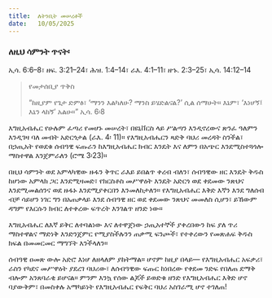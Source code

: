 ```yaml
---
title:  ለትንቢት መሠረቶች
date:   10/05/2025
---
```



### ለዚህ ሳምንት ጥናት፡
ኢሳ. 6:6–8፣ ዘፍ. 3:21–24፣ ሕዝ. 1:4–14፣ ራእ. 4:1–11፣ ዘኁ. 2:3–25፣ ኢሳ. 14:12–14

> <p>የመታሰቢያ ጥቅስ</p>
> “ከዚያም የጌታ ድምፅ፣ ‘ማንን እልካለሁ? ማንስ ይሄድልናል?’ ሲል ሰማሁት። እኔም፣ ‘እነሆኝ፤ እኔን ላከኝ’ አልሁ።” ኢሳ. 6፡8


እግዚአብሔር የሁሉም ፈጣሪ የመሆኑ መሠረት፣ በዩኒቨርስ ላይ ሥልጣን እንዲኖረውና ጽንፈ ዓለምን እንዲገዛ ባለ መብት አድርጎታል (ራእ. 4፡ 11)። የእግዚአብሔርን ጻድቅ ባህሪ መረዳት ስንችል፣ በኃጢአት የወደቁ ሰብዓዊ ፍጡራን ከእግዚአብሔር ክብር እንዴት እና ለምን በአጭር እንደሚስተጓጎሎ ማስተዋል እንጀምራለን (ሮሜ 3፡23)።

በዚህ ሳምንት ወደ አምላካዊው ዙፋን ቅጥር ራእይ ይበልጥ ቀረብ ብለን፣ ሰብዓዊው ዘር እንዴት ቅዱስ ከሆነው አምላክ ጋር እንደሚዛመድ፣ የክርስቶስ መሥዋዕት እንዴት አድርጎ ወደ ቀደመው ንጽህና እንደሚመልሰንና ወደ ዙፋኑ እንደሚያቀርበን እንመለከታለን። የእግዚአብሔር እቅድ እኛን እንደ ግለሰብ ብቻ ሳይሆን ነገር ግን በአጠቃላይ እንደ ሰብዓዊ ዘር ወደ ቀደመው ንጽህና መመለስ ሲሆን፣ ይኸውም ዳግም የእርሱን ክብር ለተቀረው ፍጥረት እንገልጥ ዘንድ ነው።

እግዚአብሔር ለእኛ ይቅር ለተባልነው እና ለተዋጀነው ኃጢአተኞች ያቀረበውን ከፍ ያለ ጥሪ ማስተዋልና ማድነቅ እንድንጀምር የሚያስችሉንን ጠቃሚ ፍንጮች፣ የተቀረውን የመጽሐፍ ቅዱስ ክፍል በመመርመር ማግኘት እንችላለን።

ሰብዓዊ ዐመጽ ውሎ አድሮ እነሆ ለዘላለም ያከትማል። ሆኖም ከዚያ በላይ— የእግዚአብሔር አፍቃሪ፣ ራስን የካደና መሥዋዕት ያደረገ ባህሪው፣ ለሰብዓዊው ፍጡር ከነበረው የቀደመ ንድፍ የበለጠ ደማቅ ብሎም አንጸባራቂ ይሆናል። ምንም እንኳ የሰው ልጆች ይወድቁ ዘንድ የእግዚአብሔር እቅድ ሆኖ ባያውቅም፣ በመስቀሉ አማካይነት የእግዚአብሔር የፍቅር ባህሪ አስገራሚ ሆኖ ተገለጠ!